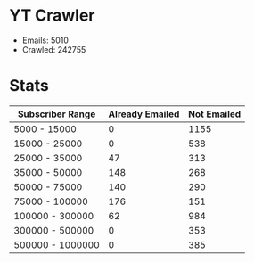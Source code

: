 # YT Crawler
- Emails: 5010
- Crawled: 242755

# Stats
| Subscriber Range  | Already Emailed | Not Emailed |
|-------|-------|-------|
| 5000 - 15000 | 0 | 1155 |
| 15000 - 25000 | 0 | 538 |
| 25000 - 35000 | 47 | 313 |
| 35000 - 50000 | 148 | 268 |
| 50000 - 75000 | 140 | 290 |
| 75000 - 100000 | 176 | 151 |
| 100000 - 300000 | 62 | 984 |
| 300000 - 500000 | 0 | 353 |
| 500000 - 1000000 | 0 | 385 |
